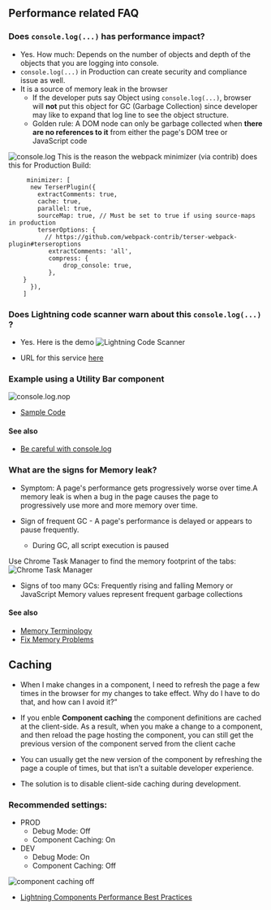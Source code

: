 ## Performance related FAQ

### Does ```console.log(...)``` has performance impact?
 - Yes. How much:  Depends on the number of objects and depth of the objects that you are logging into console. 
 - ```console.log(...)``` in Production can create security and compliance issue as well.
- It is a source of memory leak in the browser
  - If the developer puts say Object using ```console.log(...)```, browser will  **not** put this object for GC (Garbage Collection) since developer may like to expand that log line to see the object structure.
  - Golden rule: A DOM node can only be garbage collected when **there are no references to it** from either the page's DOM tree or JavaScript code

![console.log](img/consolelog-1.png)
This is the reason the webpack minimizer (via contrib) does this for Production Build:

```
     minimizer: [
      new TerserPlugin({
        extractComments: true,
        cache: true,
        parallel: true,
        sourceMap: true, // Must be set to true if using source-maps in production
        terserOptions: {
          // https://github.com/webpack-contrib/terser-webpack-plugin#terseroptions
           extractComments: 'all',
           compress: {
               drop_console: true,
           },
	}
      }),
    ]

```

### Does Lightning code scanner warn about this ```console.log(...)``` ?

- Yes. Here is the demo
![Lightning Code Scanner](img/lightning-code-scanner-1.gif)

- URL for this service [here](https://mohansun-slds-lint.herokuapp.com/)

### Example using a Utility Bar component

![console.log.nop](img/lex-console-log-nop.png)

- [Sample Code](https://github.com/mohan-chinnappan-n/FSCConfigUI/blob/master/force-app/main/default/aura/FSCConfig/FSCConfigUtilityController.js)


#### See also

- [Be careful with console.log](https://cherniavskii.com/be-careful-with-console-logs/)

### What are the signs for Memory leak?

- Symptom: A page's performance gets progressively worse over time.A memory leak is when a bug in the page causes the page to progressively use more and more memory over time.  

- Sign of frequent GC  - A page's performance is delayed or appears to pause frequently.
  - During GC, all script execution is paused

Use  Chrome Task Manager to find the memory footprint of the tabs:
![Chrome Task Manager](img/chrome-task-mgr-1.png)

- Signs of too many GCs: Frequently rising and falling Memory or JavaScript Memory values represent frequent garbage collections


#### See also
 - [Memory Terminology](https://developers.google.com/web/tools/chrome-devtools/memory-problems/memory-101)
 - [Fix Memory Problems](https://developers.google.com/web/tools/chrome-devtools/memory-problems)


## Caching
- When I make changes in a component, I need to refresh the page a few times in the browser for my changes to take effect. Why do I have to do that, and how can I avoid it?”

- If you enble **Component caching**  the component definitions are cached at the client-side. As a result, when you make a change to a component, and then reload the page hosting the component, you can still get the previous version of the component served from the client cache
- You can usually get the new version of the component by refreshing the page a couple of times, but that isn’t a suitable developer experience.
- The solution is to disable client-side caching during development.

### Recommended settings:

- PROD
    - Debug Mode: Off
    - Component Caching: On 
- DEV
    - Debug Mode: On 
    - Component Caching: Off

![component caching off](img/disable-caching-1.png)


- [Lightning Components Performance Best Practices](https://developer.salesforce.com/blogs/developer-relations/2017/04/lightning-components-performance-best-practices.html)







